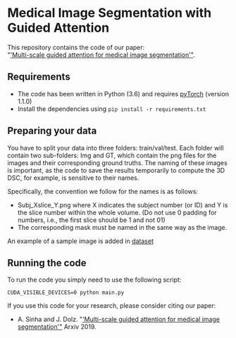# Medical Image Segmentation with Guided Attention
This repository contains the code of our paper:<br>
"['Multi-scale guided attention for medical image segmentation'"](https://arxiv.org/pdf/1906.02849.pdf).


## Requirements

- The code has been written in Python (3.6) and requires [pyTorch](https://pytorch.org) (version 1.1.0)
- Install the dependencies using `pip install -r requirements.txt`

## Preparing your data
You have to split your data into three folders: train/val/test. Each folder will contain two sub-folders: Img and GT, which contain the png files for the images and their corresponding ground truths. The naming of these images is important, as the code to save the results temporarily to compute the 3D DSC, for example, is sensitive to their names.

Specifically, the convention we follow for the names is as follows:
- Subj_Xslice_Y.png where X indicates the subject number (or ID) and Y is the slice number within the whole volume. (Do not use 0 padding for numbers, i.e., the first slice should be 1 and not 01)
- The corresponding mask must be named in the same way as the image.

An example of a sample image is added in [dataset](https://github.com/sinAshish/Multi-Scale-Attention/tree/master/DataSetSample/train)
## Running the code
To run the code you simply need to use the following script:

```
CUDA_VISIBLE_DEVICES=0 python main.py
```

If you use this code for your research, please consider citing our paper:

- A. Sinha and J. Dolz. "['Multi-scale guided attention for medical image segmentation'"](https://arxiv.org/pdf/1906.02849.pdf) Arxiv 2019.
